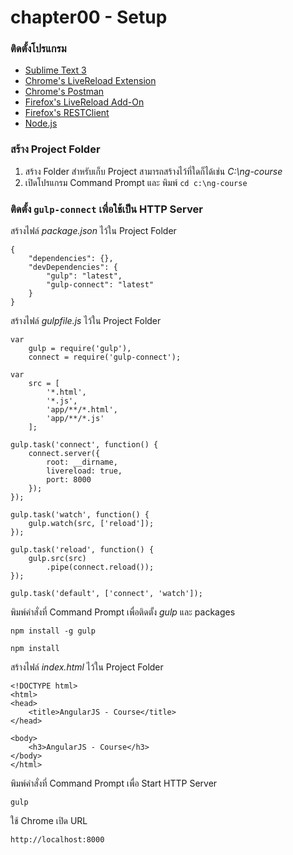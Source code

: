 chapter00 - Setup
=================

### ติดตั้งโปรแกรม

- [Sublime Text 3](http://www.sublimetext.com/3)
- [Chrome's LiveReload Extension](https://chrome.google.com/webstore/detail/livereload/jnihajbhpnppcggbcgedagnkighmdlei?hl=EN)
- [Chrome's Postman](https://chrome.google.com/webstore/detail/postman-rest-client/fdmmgilgnpjigdojojpjoooidkmcomcm)
- [Firefox's LiveReload Add-On](https://addons.mozilla.org/en-us/firefox/addon/livereload/)
- [Firefox's RESTClient](https://addons.mozilla.org/en-US/firefox/addon/restclient/)
- [Node.js](https://nodejs.org/download/)

### สร้าง Project Folder

1. สร้าง Folder สำหรับเก็บ Project สามารถสร้างไว้ที่ใดก็ได้เช่น *C:\ng-course*
2. เปิดโปรแกรม Command Prompt และ พิมพ์ `cd c:\ng-course`

### ติดตั้ง `gulp-connect` เพื่อใช้เป็น HTTP Server

สร้างไฟล์ *package.json* ไว้ใน Project Folder

	{
		"dependencies": {},
		"devDependencies": {
			"gulp": "latest",
			"gulp-connect": "latest"
		}
	}

สร้างไฟล์ *gulpfile.js* ไว้ใน Project Folder

	var
		gulp = require('gulp'),
		connect = require('gulp-connect');

	var
		src = [
			'*.html',
			'*.js',
			'app/**/*.html',
			'app/**/*.js'
		];

	gulp.task('connect', function() {
		connect.server({
			root: __dirname,
			livereload: true,
			port: 8000
		});
	});

	gulp.task('watch', function() {
		gulp.watch(src, ['reload']);
	});

	gulp.task('reload', function() {
		gulp.src(src)
			.pipe(connect.reload());
	});

	gulp.task('default', ['connect', 'watch']);

พิมพ์คำสั่งที่ Command Prompt เพื่อติดตั้ง *gulp* และ packages

	npm install -g gulp

	npm install

สร้างไฟล์ *index.html* ไว้ใน Project Folder

	<!DOCTYPE html>
	<html>
	<head>
		<title>AngularJS - Course</title>
	</head>

	<body>
		<h3>AngularJS - Course</h3>
	</body>
	</html>

พิมพ์คำสั่งที่ Command Prompt เพื่อ Start HTTP Server

	gulp

ใช้ Chrome เปิด URL

	http://localhost:8000